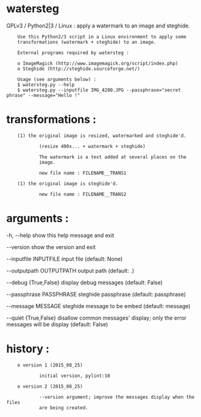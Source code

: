 # watersteg
GPLv3 / Python2|3 / Linux : apply a watermark to an image and steghide.

        Use this Python2/3 script in a Linux environment to apply some
        transformations (watermark + steghide) to an image.

        External programs required by watersteg :

        o ImageMagick (http://www.imagemagick.org/script/index.php)
        o Steghide (http://steghide.sourceforge.net/)

        Usage (see arguments below) :
        $ watersteg.py --help
        $ watersteg.py --inputfile IMG_4280.JPG --passphrase="secret phrase" --message="Hello !"

# transformations :

        (1) the original image is resized, watermarked and steghide'd.

                (resize 400x... + watermark + steghide)

                The watermark is a text added at several places on the
                image.

                new file name : FILENAME__TRANS1

        (1) the original image is steghide'd.

                new file name : FILENAME__TRANS2

# arguments :

  -h, --help            show this help message and exit

  --version             show the version and exit

  --inputfile INPUTFILE
                        input file (default: None)

  --outputpath OUTPUTPATH
                        output path (default: .)

  --debug {True,False}  display debug messages (default: False)

  --passphrase PASSPHRASE
                        steghide passphrase (default: passphrase)

  --message MESSAGE     steghide message to be embed (default: message)

  --quiet {True,False}  disallow common messages' display; only the error
                        messages will be display (default: False)
# history :

        o version 1 (2015_08_25)

                initial version, pylint:10
    
        o version 2 (2015_08_25)

                --version argument; improve the messages display when the files
                are being created.